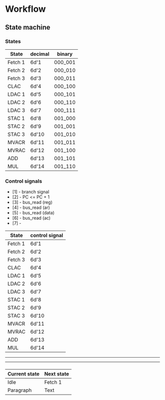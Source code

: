 <!-- Install mermaid extension -->
# Workflow

## State machine
<!-- * The state machine will be in the idle state till the **start logic is high**
* On start logic <= 1 (high) state machine will go to the next state ***fetch 1***  -->

### States 

|State      | decimal   | binary    |   
|-----------|-----------|-----------|
|Fetch 1    |6d'1       |000_001    |
|Fetch 2    |6d'2       |000_010    |
|Fetch 3    |6d'3       |000_011    |
|CLAC       |6d'4       |000_100    |
|LDAC  1    |6d'5       |000_101    |
|LDAC  2    |6d'6       |000_110    |
|LDAC  3    |6d'7       |000_111    |
|STAC  1    |6d'8       |001_000    |
|STAC  2    |6d'9       |001_001    |
|STAC  3    |6d'10      |001_010    |
|MVACR      |6d'11      |001_011    |
|MVRAC      |6d'12      |001_100    |
|ADD        |6d'13      |001_101    |
|MUL        |6d'14      |001_110    |

### Control signals
* [1] - branch signal
* [2] - PC <= PC + 1
* [3] - bus_read (reg)
* [4] - bus_read (ar)  <!-- ar or ir -->
* [5] - bus_read (data)
* [6] - bus_read (ac)
* [7] - 

|State      |control signal|
|-----------|-----------                |
|Fetch 1    |6d'1       |
|Fetch 2    |6d'2       |
|Fetch 3    |6d'3       |
|CLAC       |6d'4       |
|LDAC  1    |6d'5       |
|LDAC  2    |6d'6       |
|LDAC  3    |6d'7       |
|STAC  1    |6d'8       |
|STAC  2    |6d'9       |
|STAC  3    |6d'10      |
|MVACR      |6d'11      |
|MVRAC      |6d'12      |
|ADD        |6d'13      |
|MUL        |6d'14      |
---
---

### 
| Current state      | Next state  | 
| -----------        | ----------- |
| Idle               | Fetch 1       |
| Paragraph          | Text        |